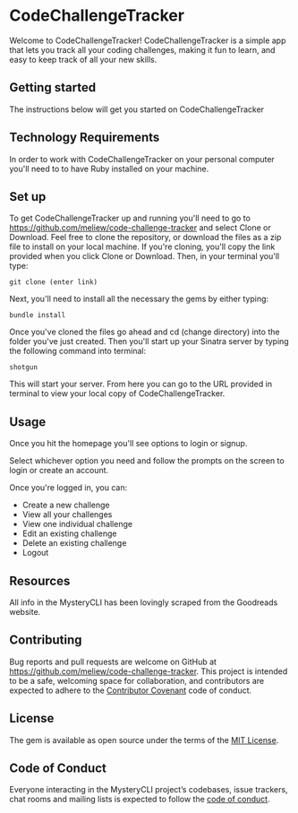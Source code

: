 # CodeChallengeTracker

Welcome to CodeChallengeTracker! CodeChallengeTracker is a simple app that lets you track all your coding challenges, making it fun to learn, and easy to keep track of all your new skills.   

## Getting started

The instructions below will get you started on CodeChallengeTracker 

## Technology Requirements 

In order to work with CodeChallengeTracker on your personal computer you'll need to to have Ruby installed on your machine. 

## Set up 

To get CodeChallengeTracker up and running you'll need to go to https://github.com/meliew/code-challenge-tracker and select Clone or Download. Feel free to clone the repository, or download the files as a zip file to install on your local machine. If you're cloning, you'll copy the link provided when you click Clone or Download. Then, in your terminal you'll type: 

``` git clone (enter link) ```

Next, you'll need to install all the necessary the gems by either typing: 

```bundle install ```


Once you've cloned the files go ahead and cd (change directory) into the folder you've just created. Then you'll start up your Sinatra server by typing the following command into terminal:  

```shotgun ```


This will start your server. From here you can go to the URL provided in terminal to view your local copy of CodeChallengeTracker. 

## Usage

Once you hit the homepage you'll see options to login or signup. 

Select whichever option you need and follow the prompts on the screen to login or create an account. 

Once you're logged in, you can: 
* Create a new challenge 
* View all your challenges
* View one individual challenge
* Edit an existing challenge 
* Delete an existing challenge
* Logout

## Resources 

All info in the MysteryCLI has been lovingly scraped from the Goodreads website. 

## Contributing

Bug reports and pull requests are welcome on GitHub at https://github.com/meliew/code-challenge-tracker. This project is intended to be a safe, welcoming space for collaboration, and contributors are expected to adhere to the [Contributor Covenant](http://contributor-covenant.org) code of conduct.

## License

The gem is available as open source under the terms of the [MIT License](https://opensource.org/licenses/MIT).

## Code of Conduct

Everyone interacting in the MysteryCLI project’s codebases, issue trackers, chat rooms and mailing lists is expected to follow the [code of conduct](https://github.com/meliew/code-challenge-tracker/blob/master/CODE_OF_CONDUCT.md).


